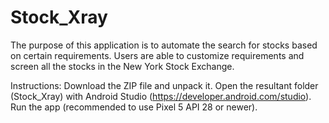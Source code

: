 # Stock_Xray

The purpose of this application is to automate the search for stocks based on certain requirements. Users are able to customize requirements and screen all the stocks
in the New York Stock Exchange.

Instructions:
Download the ZIP file and unpack it.
Open the resultant folder (Stock_Xray) with Android Studio (https://developer.android.com/studio).
Run the app (recommended to use Pixel 5 API 28 or newer).

